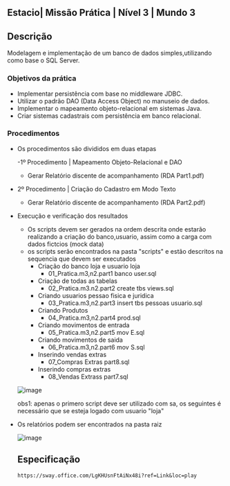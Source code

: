 ## Estacio| Missão Prática | Nível 3 | Mundo 3

## Descrição

Modelagem e implementação de um banco de dados simples,utilizando como base o SQL Server.
     

### Objetivos da prática

  - Implementar persistência com base no middleware JDBC.
  - Utilizar o padrão DAO (Data Access Object) no manuseio de dados.
  - Implementar o mapeamento objeto-relacional em sistemas Java.
  - Criar sistemas cadastrais com persistência em banco relacional.
   
### Procedimentos

- Os procedimentos são divididos em duas etapas

  -1º Procedimento | Mapeamento Objeto-Relacional e DAO
     -   Gerar Relatório discente de acompanhamento (RDA Part1.pdf) 
      
   
 -  2º Procedimento | Criação do Cadastro em Modo Texto    
     -   Gerar Relatório discente de acompanhamento (RDA Part2.pdf)
    
  - Execução e verificação dos resultados
    - Os scripts devem ser gerados na ordem descrita onde estarão realizando a criação do banco,usuario, assim como a carga com dados fictcios (mock data)
    - os scripts serão encontrados na pasta "scripts" e estão descritos na sequencia que devem ser executados
       - Criação do banco loja e usuario loja
          - 01_Pratica.m3,n2.part1 banco user.sql
       - Criação de todas as tabelas
          - 02_Pratica.m3.n2.part2 create tbs views.sql
       - Criando usuarios pessao fisica e juridica
          - 03_Pratica.m3,n2.part3 insert tbs pessoas usuario.sql
       - Criando Produtos
          - 04_Pratica.m3,n2.part4 prod.sql
       - Criando movimentos de entrada 
          - 05_Pratica.m3,n2.part5 mov E.sql
       - Criando movimentos de saida
          - 06_Pratica.m3,n2.part6 mov S.sql
      - Inserindo vendas extras 
          - 07_Compras Extras part8.sql
      - Inserindo compras extras
          - 08_Vendas Extrass part7.sql

     ![image](https://github.com/msbzz/estacio.m3.n2/assets/44148209/f6cb17bd-ec42-4092-bfff-7635eaea8870)

    obs1: apenas o primero script deve ser utilizado com sa, os seguintes é necessário que se esteja logado com usuario "loja"


 - Os relatórios podem ser encontrados na pasta raiz

    ![image](https://github.com/msbzz/estacio.m3.n2/assets/44148209/918b82ca-3055-4bb4-91c2-7de81782f761)


     
     ## Especificação
       https://sway.office.com/LgKHUsnFtAiNx48i?ref=Link&loc=play
    
   
